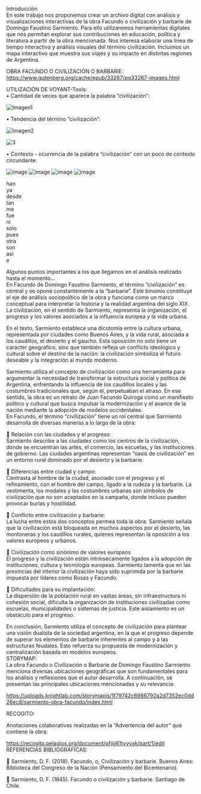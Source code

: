Introducción  
En este trabajo nos proponemos crear un archivo digital con análisis y visualizaciones interactivas de la obra Facundo o civilización y barbarie de Domingo Faustino Sarmiento. 
Para ello utilizaremos herramientas digitales que nos permitan explorar sus contribuciones en educación, política y literatura a partir de la obra mencionada. Nos interesa elaborar una línea de tiempo interactiva y análisis visuales del término civilización. Incluimos un mapa interactivo que muestra sus viajes y su impacto en distintas regiones de Argentina.


OBRA FACUNDO O CIVILIZACIÓN O BARBARIE:  
https://www.gutenberg.org/cache/epub/33267/pg33267-images.html


UTILIZACIÓN DE VOYANT-Tools:   
•	Cantidad de veces que aparece la palabra “civilización”:


![Imagen1](https://github.com/user-attachments/assets/345cd636-0536-4172-8493-1f6ba0e90bd4)


•	Tendencia del término “civilización”:  

![Imagen2](https://github.com/user-attachments/assets/d6dd4e42-4cb5-4dfa-aee8-406f665227f0)

![3](https://github.com/user-attachments/assets/27117f4c-611b-4530-9b52-0df6469741c1)

•	Contexto - ocurrencia de la palabra “civilización” con un poco de contexto circundante:  

![image](https://github.com/user-attachments/assets/126b7902-f31c-4fe4-8c57-757adc0f2927)
![image](https://github.com/user-attachments/assets/7a5d5381-bcfe-4fba-a0b5-f0161c8eb61f)
![image](https://github.com/user-attachments/assets/9555e580-8393-4799-b4a4-3fcf1b86491b)
![image](https://github.com/user-attachments/assets/10c568ea-eb54-4201-abe1-d4f4376eccf0)

han  
ya  
desde  
tan  
me  
fue  
ni   
sólo  
pues  
otra  
son   
así  
e  


Algunos puntos importantes a los que llegamos en el análisis realizado hasta el momento…  
En Facundo de Domingo Faustino Sarmiento, el término “civilización” es central y se opone constantemente a la “barbarie”. Este binomio constituye el eje de análisis sociopolítico de la obra y funciona como un marco conceptual para interpretar la historia y la realidad argentina del siglo XIX. La civilización, en el sentido de Sarmiento, representa la organización, el progreso y los valores asociados a la influencia europea y la vida urbana.  
 
En el texto, Sarmiento establece una dicotomía entre la cultura urbana, representada por ciudades como Buenos Aires, y la vida rural, asociada a los caudillos, el desierto y el gaucho. Esta oposición no solo tiene un carácter geográfico, sino que también refleja un conflicto ideológico y cultural sobre el destino de la nación: la civilización simboliza el futuro deseable y la integración al mundo moderno.  

Sarmiento utiliza el concepto de civilización como una herramienta para argumentar la necesidad de transformar la estructura social y política de Argentina, enfrentando la influencia de los caudillos locales y las costumbres tradicionales que, según él, perpetuaban el atraso. En ese sentido, la obra es un retrato de Juan Facundo Quiroga como un manifiesto político y cultural que busca impulsar la modernización y el avance de la nación mediante la adopción de modelos occidentales.  
En Facundo, el término “civilización” tiene un rol central que Sarmiento desarrolla de diversas maneras a lo largo de la obra:  

	Relación con las ciudades y el progreso:  
Sarmiento describe a las ciudades como los centros de la civilización, donde se encuentran las artes, el comercio, las escuelas, y las instituciones de gobierno. Las ciudades argentinas representan “oasis de civilización” en un entorno rural dominado por el desierto y la barbarie.  

	Diferencias entre ciudad y campo:  
Contrasta al hombre de la ciudad, asociado con el progreso y el refinamiento, con el hombre del campo, ligado a la rudeza y la barbarie. La vestimenta, los modales y las costumbres urbanas son símbolos de civilización que no son aceptados en la campaña, donde incluso pueden provocar burlas y hostilidad.  

	Conflicto entre civilización y barbarie:  
La lucha entre estos dos conceptos permea toda la obra. Sarmiento señala que la civilización está bloqueada en muchos aspectos por el desierto, las montoneras y los caudillos rurales, quienes representan la oposición a los valores europeos y urbanos.  

	Civilización como sinónimo de valores europeos  
El progreso y la civilización están intrínsecamente ligados a la adopción de instituciones, cultura y tecnología europeas. Sarmiento lamenta que en las provincias del interior la civilización haya sido suprimida por la barbarie impuesta por líderes como Rosas y Facundo.  

	Dificultades para su implantación:  
La dispersión de la población rural en vastas áreas, sin infraestructura ni cohesión social, dificulta la organización de instituciones civilizadas como escuelas, municipalidades o sistemas de justicia. Este aislamiento es un obstáculo para el progreso.  

En conclusión, Sarmiento utiliza el concepto de civilización para plantear una visión dualista de la sociedad argentina, en la que el progreso depende de superar los elementos de barbarie inherentes al campo y a las estructuras feudales. Esto refuerza su propuesta de modernización y centralización basada en modelos europeos.  
STORYMAP:  
La obra Facundo o Civilización o Barbarie de Domingo Faustino Sarmiento menciona diversas ubicaciones geográficas que son fundamentales para los análisis y reflexiones que el autor desarrolla. A continuación, se presentan las principales ubicaciones mencionadas y su relevancia:  

https://uploads.knightlab.com/storymapjs/1f79742c6986792a2d7352ec0dd26ec8/sarmiento-obra-facundo/index.html


RECOGITO:  

Anotaciones colaborativas realizadas en la “Advertencia del autor” que contiene la obra:  

https://recogito.pelagios.org/document/pfjijj61tyyyxk/part/1/edit  
REFERENCIAS BIBLIOGRÁFICAS:  

	Sarmiento, D. F. (2018). Facundo, o, Civilización y barbarie. Buenos Aires: Biblioteca del Congreso de la Nación (Pensamiento del Bicentenario).  

	Sarmiento, D. F. (1845). Facundo o civilización y barbarie. Santiago de Chile.  
